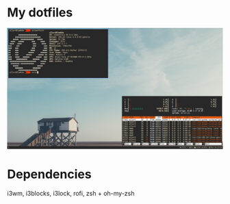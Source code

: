 # My dotfiles
![Screenshot](https://raw.githubusercontent.com/ramizdemiurge/dotfiles/master/i3scrot.png)

# Dependencies
i3wm, i3blocks, i3lock, rofi, zsh + oh-my-zsh
